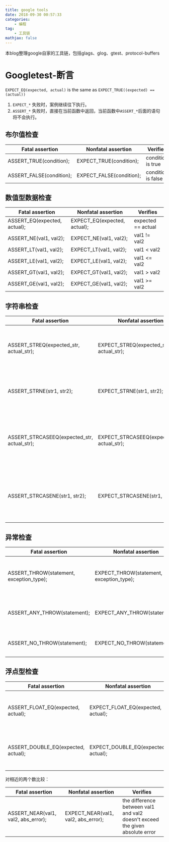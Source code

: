 ```yaml
---
title: google tools
date: 2018-09-30 00:57:33
categories: 
    - 编程
tag: 
    - 工具链
mathjax: false
---
```


本blog整理google自家的工具链，包括glags、glog、gtest、protocol-buffers

<!-- more -->

# Googletest-断言
`EXPECT_EQ(expected, actual)` is the same as `EXPECT_TRUE((expected) == (actual))`

1. `EXPECT_*` 失败时，案例继续往下执行。
2. `ASSERT_*` 失败时，直接在当前函数中返回，当前函数中`ASSERT_*`后面的语句将不会执行。 

## 布尔值检查

|Fatal assertion	        |Nonfatal assertion	        |Verifies           |
|---------------------------|---------------------------|-------------------|
|ASSERT_TRUE(condition);    |EXPECT_TRUE(condition);	|condition is true  |
|ASSERT_FALSE(condition);	|EXPECT_FALSE(condition);	|condition is false |

## 数值型数据检查

|Fatal assertion               |Nonfatal assertion            |Verifies            |
|------------------------------|------------------------------|--------------------|
|ASSERT_EQ(expected, actual);  |EXPECT_EQ(expected, actual);  |expected == actual  |
|ASSERT_NE(val1, val2);	       |EXPECT_NE(val1, val2);	      |val1 != val2        |
|ASSERT_LT(val1, val2);	       |EXPECT_LT(val1, val2);	      |val1 < val2         |
|ASSERT_LE(val1, val2);	       |EXPECT_LE(val1, val2);	      |val1 <= val2        |
|ASSERT_GT(val1, val2);	       |EXPECT_GT(val1, val2);	      |val1 > val2         |
|ASSERT_GE(val1, val2);	       |EXPECT_GE(val1, val2);	      |val1 >= val2        |

## 字符串检查 

|Fatal assertion	                    |Nonfatal assertion	                    |Verifies                                   |
|---------------------------------------|---------------------------------------|-------------------------------------------|
|ASSERT_STREQ(expected_str, actual_str);|EXPECT_STREQ(expected_str, actual_str);|the two C strings have the same content    |
|ASSERT_STRNE(str1, str2);	            |EXPECT_STRNE(str1, str2);	            |the two C strings have different content   |
|ASSERT_STRCASEEQ(expected_str, actual_str);|EXPECT_STRCASEEQ(expected_str, actual_str);	|the two C strings have the same content, ignoring case|
|ASSERT_STRCASENE(str1, str2);	        |EXPECT_STRCASENE(str1, str2);	        |the two C strings have different content, ignoring case|

## 异常检查

|Fatal assertion	                     |Nonfatal assertion                	  |Verifies                                         |
|----------------------------------------|----------------------------------------|-------------------------------------------------|
|ASSERT_THROW(statement, exception_type);|EXPECT_THROW(statement, exception_type);|statement throws an exception of the given type  |
|ASSERT_ANY_THROW(statement);	         |EXPECT_ANY_THROW(statement);            |statement throws an exception of any type        |
|ASSERT_NO_THROW(statement);             |EXPECT_NO_THROW(statement);	          |statement doesn't throw any exception            |

## 浮点型检查

|Fatal assertion	                    |Nonfatal assertion                     |Verifies                               |
|---------------------------------------|---------------------------------------|---------------------------------------|
|ASSERT_FLOAT_EQ(expected, actual);	    |EXPECT_FLOAT_EQ(expected, actual);	    |the two float values are almost equal  |
|ASSERT_DOUBLE_EQ(expected, actual);	|EXPECT_DOUBLE_EQ(expected, actual);	|the two double values are almost equal |

对相近的两个数比较：

|Fatal assertion	                |Nonfatal assertion             	|Verifies       |
|-----------------------------------|-----------------------------------|---------------|
|ASSERT_NEAR(val1, val2, abs_error);|EXPECT_NEAR(val1, val2, abs_error);|the difference between val1 and val2 doesn't exceed the given absolute error|

